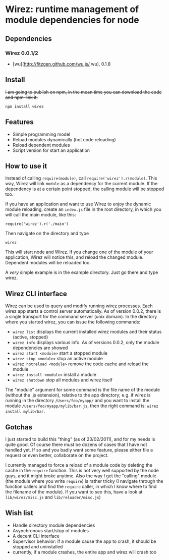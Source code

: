 # Wirez: runtime management of module dependencies for node

## Dependencies

### Wirez 0.0.1/2

  - [wu](http://fitzgen.github.com/wu.js/ wu), 0.1.8

## Install

<strike>I am going to publish on npm, in the mean time you can download the code and npm-link it.</strike>

`npm install wirez`

## Features

 - Simple programming model
 - Reload modules dynamically (hot code reloading)
 - Reload dependent modules
 - Script version for start an application

## How to use it

Instead of calling `require(module)`, call `require('wirez').r(module)`. This way, Wirez will link `module` as a dependency for the current module. If the dependency is at a certain point stopped, the calling module will be stopped too.

If you have an application and want to use Wirez to enjoy the dynamic module reloading, create an `index.js` file in the root directory, in which you will call the main module, like this:

    require('wirez').r('./main')

Then navigate on the directory and type

    wirez

This will start node and Wirez. If you change one of the module of your application, Wirez will notice this, and reload the changed module. Dependent modules will be reloaded too.

A *very* simple example is in the example directory. Just go there and type wirez.

## Wirez CLI interface

Wirez can be used to query and modify running wirez processes. Each wirez app starts a control server automatically. As of version 0.0.2, there is a single transport for the command server (unix domain).
In the directory where you started wirez, you can issue the following commands:

 - `wirez list` displays the current installed wirez modules and their status (active, stopped)
 - `wirez info` displays various info. As of versions 0.0.2, only the module dependencies are showed
 - `wirez start <module>` start a stopped module
 - `wirez stop <module>` stop an active module
 - `wirez hotreload <module>` remove the code cache and reload the module
 - `wirez install <module>` install a module
 - `wirez shutdown` stop all modules and wirez itself

The "module" argument for some command is the file name of the module (without the .js extension), relative to the app directory; e.g. if wirez is running in the directory `/Users/foo/myapp/` and you want to install the module `/Users/foo/myapp/mylib/bar.js`, then the right command is: `wirez install mylib/bar`.

## Gotchas

I just started to build this "thing" (as of 23/02/2011), and for my needs is quite good. Of course there must be dozens of cases that I have not handled yet. If so and you badly want some feature, please either file a request or even better, collaborate on the project.

I currently managed to force a reload of a module code by deleting the cache in the `require` function. This is not very well supported by the node guys, and it might broke anytime. Also the way I get the "calling" module (the module where you write `require`) is rather tricky (I navigate through the function callers and find the `require` caller, in which I know where to find the filename of the module). If you want to see this, have a look at `lib/wirez/misc.js` and `lib/reloader/misc.js`)

## Wish list

 - Handle directory module dependencies
 - Asynchronous start/stop of modules
 - A decent CLI interface
 - Supervisor behavior: if a module cause the app to crash, it should be stopped and uninstalled
  - currently, if a module crashes, the entire app and wirez will crash too
